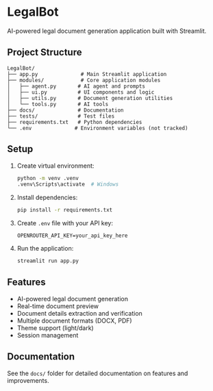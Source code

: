 # LegalBot

AI-powered legal document generation application built with Streamlit.

## Project Structure

```
LegalBot/
├── app.py              # Main Streamlit application
├── modules/            # Core application modules
│   ├── agent.py       # AI agent and prompts
│   ├── ui.py          # UI components and logic
│   ├── utils.py       # Document generation utilities
│   └── tools.py       # AI tools
├── docs/              # Documentation
├── tests/             # Test files
├── requirements.txt   # Python dependencies
└── .env              # Environment variables (not tracked)
```

## Setup

1. Create virtual environment:
   ```bash
   python -m venv .venv
   .venv\Scripts\activate  # Windows
   ```

2. Install dependencies:
   ```bash
   pip install -r requirements.txt
   ```

3. Create `.env` file with your API key:
   ```
   OPENROUTER_API_KEY=your_api_key_here
   ```

4. Run the application:
   ```bash
   streamlit run app.py
   ```

## Features

- AI-powered legal document generation
- Real-time document preview
- Document details extraction and verification
- Multiple document formats (DOCX, PDF)
- Theme support (light/dark)
- Session management

## Documentation

See the `docs/` folder for detailed documentation on features and improvements.